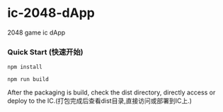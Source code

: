 # ic-2048-dApp

2048 game ic dApp


### Quick Start (快速开始)

`npm install`

`npm run build `

After the packaging is build, check the dist directory, directly access or deploy to the IC.(打包完成后查看dist目录,直接访问或部署到IC上.)